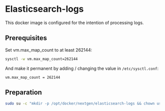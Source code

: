 # Elasticsearch-logs

This docker image is configured for the intention of processing logs.

## Prerequisites

Set vm.max_map_count to at least 262144:

```bash
sysctl -w vm.max_map_count=262144
```
And make it permanent by adding / changing the value in ``/etc/sysctl.conf``:
```text
vm.max_map_count = 262144
```

## Preparation

```bash
sudo su -c "mkdir -p /opt/docker/nextgen/elasticsearch-logs && chown user:user /opt/docker/nextgen/elasticsearch-logs"
```
